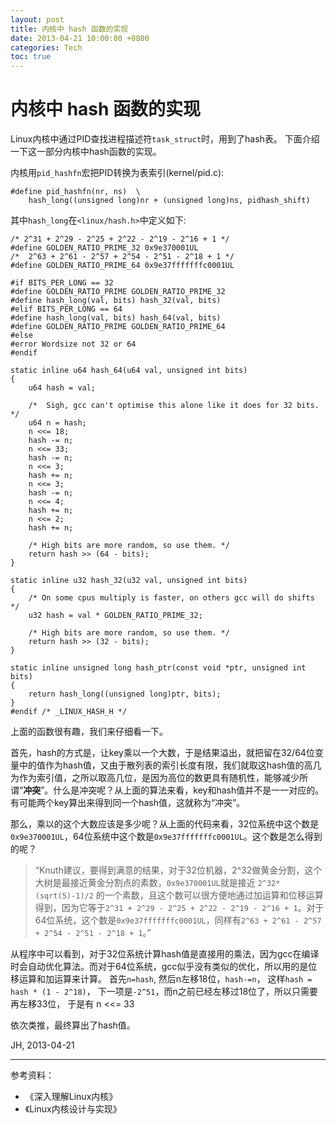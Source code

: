 ```yaml
---
layout: post
title: 内核中 hash 函数的实现
date: 2013-04-21 10:00:00 +0800
categories: Tech
toc: true
---
```


# 内核中 hash 函数的实现

Linux内核中通过PID查找进程描述符`task_struct`时，用到了hash表。
下面介绍一下这一部分内核中hash函数的实现。

内核用`pid_hashfn`宏把PID转换为表索引(kernel/pid.c):

```
#define pid_hashfn(nr, ns)  \
    hash_long((unsigned long)nr + (unsigned long)ns, pidhash_shift)
```

其中`hash_long`在`<linux/hash.h>`中定义如下:

    /* 2^31 + 2^29 - 2^25 + 2^22 - 2^19 - 2^16 + 1 */
    #define GOLDEN_RATIO_PRIME_32 0x9e370001UL
    /*  2^63 + 2^61 - 2^57 + 2^54 - 2^51 - 2^18 + 1 */
    #define GOLDEN_RATIO_PRIME_64 0x9e37fffffffc0001UL

    #if BITS_PER_LONG == 32
    #define GOLDEN_RATIO_PRIME GOLDEN_RATIO_PRIME_32
    #define hash_long(val, bits) hash_32(val, bits)
    #elif BITS_PER_LONG == 64
    #define hash_long(val, bits) hash_64(val, bits)
    #define GOLDEN_RATIO_PRIME GOLDEN_RATIO_PRIME_64
    #else
    #error Wordsize not 32 or 64
    #endif

    static inline u64 hash_64(u64 val, unsigned int bits)
    {
        u64 hash = val;

        /*  Sigh, gcc can't optimise this alone like it does for 32 bits. */
        u64 n = hash;
        n <<= 18;
        hash -= n;
        n <<= 33;
        hash -= n;
        n <<= 3;
        hash += n;
        n <<= 3;
        hash -= n;
        n <<= 4;
        hash += n;
        n <<= 2;
        hash += n;

        /* High bits are more random, so use them. */
        return hash >> (64 - bits);
    }

    static inline u32 hash_32(u32 val, unsigned int bits)
    {
        /* On some cpus multiply is faster, on others gcc will do shifts */
        u32 hash = val * GOLDEN_RATIO_PRIME_32;

        /* High bits are more random, so use them. */
        return hash >> (32 - bits);
    }

    static inline unsigned long hash_ptr(const void *ptr, unsigned int bits)
    {
        return hash_long((unsigned long)ptr, bits);
    }
    #endif /* _LINUX_HASH_H */

上面的函数很有趣，我们来仔细看一下。

首先，hash的方式是，让key乘以一个大数，于是结果溢出，就把留在32/64位变量中的值作为hash值，又由于散列表的索引长度有限，我们就取这hash值的高几为作为索引值，之所以取高几位，是因为高位的数更具有随机性，能够减少所谓“**冲突**”。什么是冲突呢？从上面的算法来看，key和hash值并不是一一对应的。有可能两个key算出来得到同一个hash值，这就称为“冲突”。

那么，乘以的这个大数应该是多少呢？从上面的代码来看，32位系统中这个数是`0x9e370001UL`，64位系统中这个数是`0x9e37fffffffc0001UL`。这个数是怎么得到的呢？

> “Knuth建议，要得到满意的结果，对于32位机器，2^32做黄金分割，这个大树是最接近黄金分割点的素数，`0x9e370001UL`就是接近 `2^32*(sqrt(5)-1)/2` 的一个素数，且这个数可以很方便地通过加运算和位移运算得到，因为它等于`2^31 + 2^29 - 2^25 + 2^22 - 2^19 - 2^16 + 1`。对于64位系统，这个数是`0x9e37fffffffc0001UL`，同样有`2^63 + 2^61 - 2^57 + 2^54 - 2^51 - 2^18 + 1`。”

从程序中可以看到，对于32位系统计算hash值是直接用的乘法，因为gcc在编译时会自动优化算法。而对于64位系统，gcc似乎没有类似的优化，所以用的是位移运算和加运算来计算。
首先`n=hash`,
然后n左移18位，`hash-=n`，
这样`hash = hash * (1 - 2^18)`，
下一项是`-2^51`，而n之前已经左移过18位了，所以只需要再左移33位，
于是有
    n <<= 33

依次类推，最终算出了hash值。

JH, 2013-04-21

----

参考资料：

* 《深入理解Linux内核》
* 《Linux内核设计与实现》
